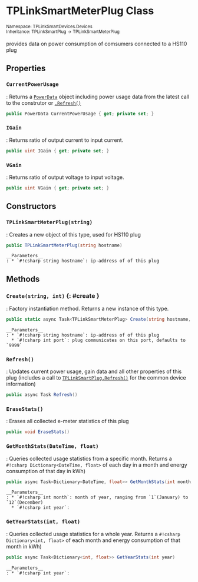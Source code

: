 # TPLinkSmartMeterPlug Class
<small>Namespace: TPLinkSmartDevices.Devices</small><br/>
<small>Inheritance: TPLinkSmartPlug -> TPLinkSmartMeterPlug</small><br/><br/>
provides data on power consumption of comsumers connected to a HS110 plug

## Properties

### `CurrentPowerUsage`
: Returns a [`PowerData`](/docs/data/power) object including power usage data from the latest call to the construtor or [`.Refresh()`](#refresh)
``` csharp
public PowerData CurrentPowerUsage { get; private set; }
```

### `IGain`
: Returns ratio of output current to input current.
``` csharp
public uint IGain { get; private set; }
```

### `VGain`
: Returns ratio of output voltage to input voltage.
``` csharp
public uint VGain { get; private set; }
```

## Constructors

### `TPLinkSmartMeterPlug(string)`
: Creates a new object of this type, used for HS110 plug 
  ``` csharp
  public TPLinkSmartMeterPlug(string hostname)
  ```

    __Parameters__
    : * `#!csharp string hostname`: ip-address of of this plug

## Methods

### `Create(string, int)` {: #create }
: Factory instantiation method. Returns a new instance of this type.
  ``` csharp
  public static async Task<TPLinkSmartMeterPlug> Create(string hostname, int port = 9999)
  ```

    __Parameters__
    : * `#!csharp string hostname`: ip-address of of this plug
      * `#!csharp int port`: plug communicates on this port, defaults to `9999`

### `Refresh()`
: Updates current power usage, gain data and all other properties of this plug (includes a call to [`TPLinkSmartPlug.Refresh()`](plug.md#refresh) for the common device information)
  ``` csharp
  public async Task Refresh()
  ```

### `EraseStats()`
: Erases all collected e-meter statistics of this plug
  ``` csharp
  public void EraseStats()
  ```


### `GetMonthStats(DateTime, float)`
: Queries collected usage statistics from a specific month. Returns a `#!csharp Dictionary<DateTime, float>` of each day in a month and energy consumption of that day in kWh)
  ``` csharp
  public async Task<Dictionary<DateTime, float>> GetMonthStats(int month, int year)
  ```

    __Parameters__
    : * `#!csharp int month`: month of year, ranging from `1`(January) to `12`(December)
      * `#!csharp int year`: 

### `GetYearStats(int, float)`
: Queries collected usage statistics for a whole year. Returns a `#!csharp Dictionary<int, float>` of each month and energy consumption of that month in kWh)
  ``` csharp
  public async Task<Dictionary<int, float>> GetYearStats(int year)
  ```

    __Parameters__
    : * `#!csharp int year`: 